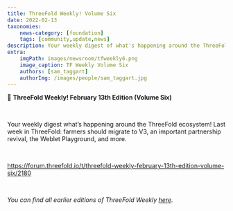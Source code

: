 ```yaml
---
title: ThreeFold Weekly! Volume Six
date: 2022-02-13
taxonomies:
    news-category: [foundation]
    tags: [community,update,news]
description: Your weekly digest of what's happening around the ThreeFold ecosystem!
extra:
    imgPath: images/newsroom/tfweekly6.png
    image_caption: TF Weekly Volume Six
    authors: [sam_taggart]
    authorImg: /images/people/sam_taggart.jpg
---
```


📰 **ThreeFold Weekly! February 13th Edition (Volume Six)**

<br/>

Your weekly digest what’s happening around the ThreeFold ecosystem! Last week in ThreeFold: farmers should migrate to V3, an important partnership revival, the Weblet Playground, and more.

<br/>

https://forum.threefold.io/t/threefold-weekly-february-13th-edition-volume-six/2180

<br/>

*You can find all earlier editions of ThreeFold Weekly [here](https://forum.threefold.io/c/ecosystem-developments/41).*